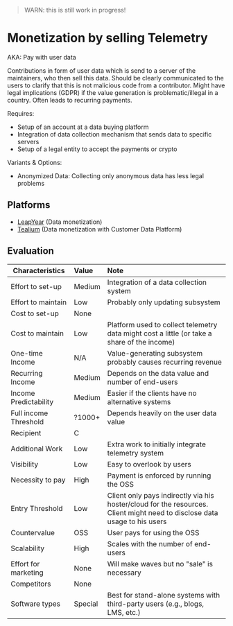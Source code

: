 > WARN: this is still work in progress!

# Monetization by selling Telemetry
AKA: Pay with user data

Contributions in form of user data which is send to a server of the maintainers, who then sell this data. Should be clearly communicated to the users to clarify that this is not malicious code from a contributor. Might have legal implications (GDPR) if the value generation is problematic/illegal in a country. Often leads to recurring payments.

Requires:
* Setup of an account at a data buying platform
* Integration of data collection mechanism that sends data to specific servers
* Setup of a legal entity to accept the payments or crypto

Variants & Options:
* Anonymized Data: Collecting only anonymous data has less legal problems

## Platforms
* [LeapYear](https://leapyear.io/data-monetization/) (Data monetization)
* [Tealium](https://tealium.com/lp/monetize-customer-data/) (Data monetization with Customer Data Platform)

## Evaluation

| Characteristics                   | Value  | Note |
| --------------------------------- |:------ |:---- |
| Effort to set-up                  | Medium | Integration of a data collection system
| Effort to maintain                | Low    | Probably only updating subsystem
| Cost to set-up                    | None   | 
| Cost to maintain                  | Low    | Platform used to collect telemetry data might cost a little (or take a share of the income)
| One-time Income                   | N/A    | Value-generating subsystem probably causes recurring revenue
| Recurring Income                  | Medium | Depends on the data value and number of end-users
| Income Predictability             | Medium | Easier if the clients have no alternative systems
| Full income Threshold             | ?1000+ | Depends heavily on the user data value
| Recipient                         | C      | 
| Additional Work                   | Low    | Extra work to initially integrate telemetry system
| Visibility                        | Low    | Easy to overlook by users
| Necessity to pay                  | High   | Payment is enforced by running the OSS
| Entry Threshold                   | Low    | Client only pays indirectly via his hoster/cloud for the resources. Client might need to disclose data usage to his users
| Countervalue                      | OSS    | User pays for using the OSS
| Scalability                       | High   | Scales with the number of end-users
| Effort for marketing              | None   | Will make waves but no "sale" is necessary
| Competitors                       | None   | 
| Software types                    | Special| Best for stand-alone systems with third-party users (e.g., blogs, LMS, etc.)
